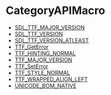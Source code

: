 # CategoryAPIMacro

<!-- END CATEGORY DOCUMENTATION -->

<!-- DO NOT HAND-EDIT CATEGORY LISTS, THEY ARE AUTOGENERATED AND WILL BE OVERWRITTEN, BASED ON TAGS IN INDIVIDUAL PAGE FOOTERS. EDIT THOSE INSTEAD. -->
<!-- BEGIN CATEGORY LIST -->
- [SDL_TTF_MAJOR_VERSION](SDL_TTF_MAJOR_VERSION)
- [SDL_TTF_VERSION](SDL_TTF_VERSION)
- [SDL_TTF_VERSION_ATLEAST](SDL_TTF_VERSION_ATLEAST)
- [TTF_GetError](TTF_GetError)
- [TTF_HINTING_NORMAL](TTF_HINTING_NORMAL)
- [TTF_MAJOR_VERSION](TTF_MAJOR_VERSION)
- [TTF_SetError](TTF_SetError)
- [TTF_STYLE_NORMAL](TTF_STYLE_NORMAL)
- [TTF_WRAPPED_ALIGN_LEFT](TTF_WRAPPED_ALIGN_LEFT)
- [UNICODE_BOM_NATIVE](UNICODE_BOM_NATIVE)
<!-- END CATEGORY LIST -->


